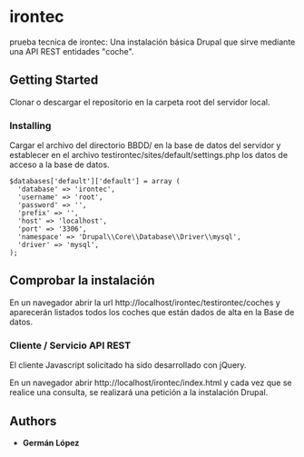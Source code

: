 # irontec

prueba tecnica de irontec: Una instalación básica Drupal que sirve mediante una API REST entidades "coche".

## Getting Started

Clonar o descargar el repositorio en la carpeta root del servidor local. 


### Installing

Cargar el archivo del directorio BBDD/ en la base de datos del servidor y establecer en el archivo testirontec/sites/default/settings.php los datos de acceso a la base de datos. 

```
$databases['default']['default'] = array (
  'database' => 'irontec',
  'username' => 'root',
  'password' => '',
  'prefix' => '',
  'host' => 'localhost',
  'port' => '3306',
  'namespace' => 'Drupal\\Core\\Database\\Driver\\mysql',
  'driver' => 'mysql',
);
```

## Comprobar la instalación

En un navegador abrir la url http://localhost/irontec/testirontec/coches y aparecerán listados todos los coches que están dados de alta en la Base de datos. 


### Cliente / Servicio API REST

El cliente Javascript solicitado ha sido desarrollado con jQuery. 

En un navegador abrir http://localhost/irontec/index.html y cada vez que se realice una consulta, se realizará una petición a la instalación Drupal. 

## Authors

* **Germán López** 

